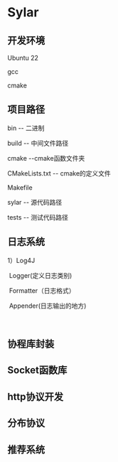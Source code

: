 #  Sylar

## 开发环境

Ubuntu 22

gcc

cmake

## 项目路径

bin -- 二进制

build -- 中间文件路径

cmake --cmake函数文件夹

CMakeLists.txt -- cmake的定义文件

Makefile 

sylar -- 源代码路径 

tests -- 测试代码路径

## 日志系统

1）Log4J

​	Logger(定义日志类别)

​		Formatter（日志格式）

​	Appender(日志输出的地方)

​	

## 协程库封装

## Socket函数库

## http协议开发

## 分布协议

## 推荐系统

